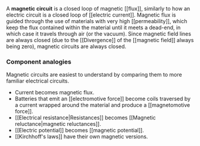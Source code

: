A **magnetic circuit** is a closed loop of magnetic [[flux]], similarly to how an electric circuit is a closed loop of [[electric current]]. Magnetic flux is guided through the use of materials with very high [[permeability]], which keep the flux contained within the material until it meets a dead-end, in which case it travels through air (or the vacuum). Since magnetic field lines are always closed (due to the [[Divergence]] of the [[magnetic field]] always being zero), magnetic circuits are always closed.
### Component analogies
Magnetic circuits are easiest to understand by comparing them to more familiar electrical circuits.
- Current becomes magnetic flux.
- Batteries that emit an [[electromotive force]] become coils traversed by a current wrapped around the material and produce a [[magnetomotive force]].
- [[Electrical resistance|Resistances]] becomes [[Magnetic reluctance|magnetic reluctances]].
- [[Electric potential]] becomes [[magnetic potential]].
- [[Kirchhoff's laws]] have their own magnetic versions.